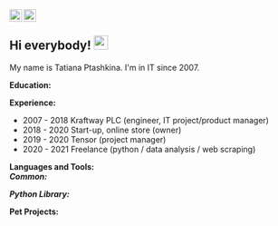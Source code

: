 <a href="https://t.me/t_ptashka">
  <img align="left" alt="Abhishek's Telegram" width="22px" src="https://cdn.jsdelivr.net/npm/simple-icons@v3/icons/telegram.svg" />
</a>
<a href="https://www.instagram.com/tatyankap">
  <img align="left" alt="Instagram" width="22px" src="https://cdn.jsdelivr.net/npm/simple-icons@v3/icons/instagram.svg" />
</a>
<br/>

## Hi everybody! <img src="https://media.giphy.com/media/hvRJCLFzcasrR4ia7z/giphy.gif" width="25px">

My name is Tatiana Ptashkina. I'm in IT since 2007.


**Education:**


**Experience:**

* 2007 - 2018 Kraftway PLC (engineer, IT project/product manager)
* 2018 - 2020 Start-up, online store (owner)
* 2019 - 2020 Tensor (project manager)
* 2020 - 2021 Freelance (python / data analysis / web scraping)

  
**Languages and Tools:**  
***Common:***

***Python Library:***

**Pet Projects:**
